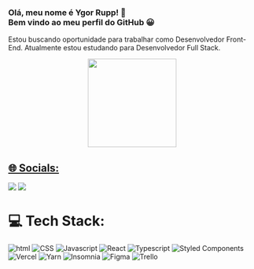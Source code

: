 

### Olá, meu nome é Ygor Rupp! 🖖 <br> Bem vindo ao meu perfil do GitHub 😀


Estou buscando oportunidade para trabalhar como Desenvolvedor Front-End.
Atualmente estou estudando para Desenvolvedor Full Stack.

<div align="center">
  <a href="https://github.com/YgorRupp">
  <img height="180em" src="https://github-readme-stats.vercel.app/api?username=YgorRupp&show_icons=true&theme=dracula&include_all_commits=true&count_private=true"/>
</div>

## 🌐 Socials:

<div>
    <a href="https://www.linkedin.com/in/ygorrupp/" target="_blank"><img src="https://img.shields.io/badge/LinkedIn-0077B5?style=for-the-badge&logo=linkedin&logoColor=white"></a>
      <a href="https://www.instagram.com/ygorrupp/" target="_blank"><img src="https://img.shields.io/badge/Instagram-E4405F?style=for-the-badge&logo=instagram&logoColor=white"></a>
<div/>
  
# 💻 Tech Stack:
  
 <img src="https://img.shields.io/badge/HTML5-E34F26?style=for-the-badge&logo=html5&logoColor=white" alt="html">
 <img src="https://img.shields.io/badge/CSS3-1572B6?style=for-the-badge&logo=css3&logoColor=white" alt="CSS">
 <img src="https://img.shields.io/badge/JavaScript-F7DF1E?style=for-the-badge&logo=javascript&logoColor=black" alt="Javascript">
 <img src="https://img.shields.io/badge/React-20232A?style=for-the-badge&logo=react&logoColor=61DAFB" alt="React">
 <img src="https://img.shields.io/badge/TypeScript-007ACC?style=for-the-badge&logo=typescript&logoColor=white" alt="Typescript">
 <img src="https://img.shields.io/badge/styled--components-DB7093?style=for-the-badge&logo=styled-components&logoColor=white" alt="Styled Components">
 <img src="https://img.shields.io/badge/vercel-%23000000.svg?style=for-the-badge&logo=vercel&logoColor=white" alt="Vercel">
 <img src="https://img.shields.io/badge/yarn-%232C8EBB.svg?style=for-the-badge&logo=yarn&logoColor=white" alt="Yarn">
 <img src="https://img.shields.io/badge/Insomnia-black?style=for-the-badge&logo=insomnia&logoColor=5849BE" alt="Insomnia">
 <img src="https://img.shields.io/badge/figma-%23F24E1E.svg?style=for-the-badge&logo=figma&logoColor=white" alt="Figma">
 <img src="https://img.shields.io/badge/Trello-%23026AA7.svg?style=for-the-badge&logo=Trello&logoColor=white" alt="Trello">
  
  
